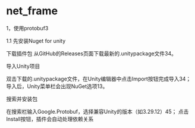 # net_frame


1，使用protobuf3 

1.1 先安装Nuget for unity

‌下载插件包‌
从GitHub的Releases页面下载最新的.unitypackage文件‌34。

‌导入Unity项目‌

双击下载的.unitypackage文件，在Unity编辑器中点击Import按钮完成导入‌34；
导入后，Unity菜单栏会出现NuGet选项‌13。

‌搜索并安装包‌

在搜索栏输入Google.Protobuf，选择兼容Unity的版本（如3.29.12）‌45；
点击Install按钮，插件会自动处理依赖关系‌